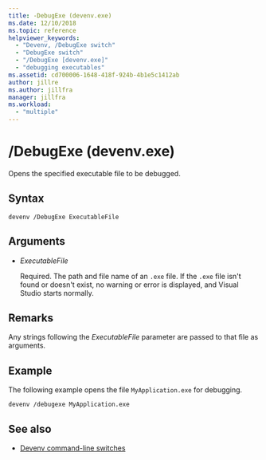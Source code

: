 ```yaml
---
title: -DebugExe (devenv.exe)
ms.date: 12/10/2018
ms.topic: reference
helpviewer_keywords:
  - "Devenv, /DebugExe switch"
  - "DebugExe switch"
  - "/DebugExe [devenv.exe]"
  - "debugging executables"
ms.assetid: cd700006-1648-418f-924b-4b1e5c1412ab
author: jillre
ms.author: jillfra
manager: jillfra
ms.workload:
  - "multiple"
---
```

# /DebugExe (devenv.exe)

Opens the specified executable file to be debugged.

## Syntax

```shell
devenv /DebugExe ExecutableFile
```

## Arguments

- *ExecutableFile*

  Required. The path and file name of an `.exe` file. If the `.exe` file isn't found or doesn't exist, no warning or error is displayed, and Visual Studio starts normally.

## Remarks

Any strings following the *ExecutableFile* parameter are passed to that file as arguments.

## Example

The following example opens the file `MyApplication.exe` for debugging.

```shell
devenv /debugexe MyApplication.exe
```

## See also

- [Devenv command-line switches](../../ide/reference/devenv-command-line-switches.md)